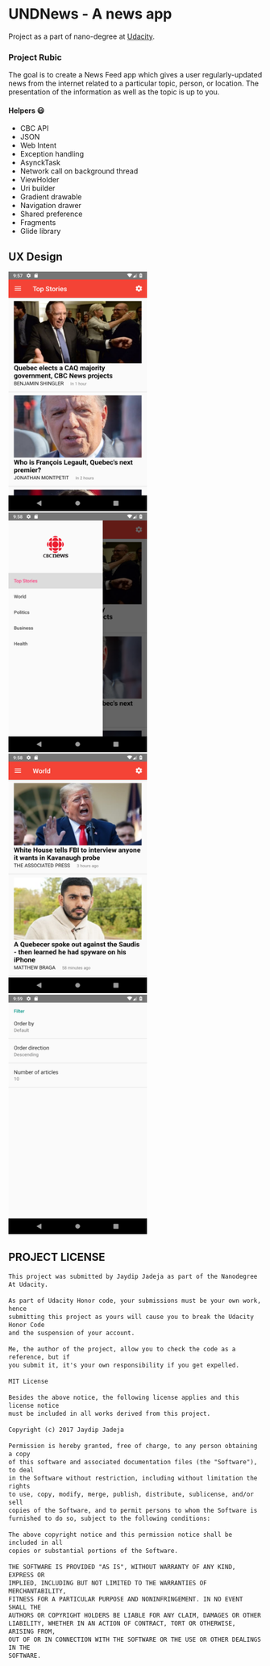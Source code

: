 # UNDNews - A news app

Project as a part of nano-degree at [Udacity](https://www.udacity.com).

### Project Rubic

The goal is to create a News Feed app which gives a user regularly-updated news from the internet related to a particular topic, person, or location. The presentation of the information as well as the topic is up to you.

#### Helpers :smiley:

- CBC API
- JSON
- Web Intent
- Exception handling
- AsynckTask
- Network call on background thread
- ViewHolder
- Uri builder
- Gradient drawable
- Navigation drawer
- Shared preference
- Fragments
- Glide library

## UX Design

<img src="https://raw.githubusercontent.com/jaydipjadeja/NewsApp/master/UXDesign/UX1.png" width="275" height="475"> <img src="https://raw.githubusercontent.com/jaydipjadeja/NewsApp/master/UXDesign/UX2.png" width="275" height="475"> <img src="https://raw.githubusercontent.com/jaydipjadeja/NewsApp/master/UXDesign/UX3.png" width="275" height="475"> <img src="https://raw.githubusercontent.com/jaydipjadeja/NewsApp/master/UXDesign/UX4.png" width="275" height="475">


## PROJECT LICENSE

```
This project was submitted by Jaydip Jadeja as part of the Nanodegree At Udacity.

As part of Udacity Honor code, your submissions must be your own work, hence
submitting this project as yours will cause you to break the Udacity Honor Code
and the suspension of your account.

Me, the author of the project, allow you to check the code as a reference, but if
you submit it, it's your own responsibility if you get expelled.

MIT License

Besides the above notice, the following license applies and this license notice
must be included in all works derived from this project.

Copyright (c) 2017 Jaydip Jadeja

Permission is hereby granted, free of charge, to any person obtaining a copy
of this software and associated documentation files (the "Software"), to deal
in the Software without restriction, including without limitation the rights
to use, copy, modify, merge, publish, distribute, sublicense, and/or sell
copies of the Software, and to permit persons to whom the Software is
furnished to do so, subject to the following conditions:

The above copyright notice and this permission notice shall be included in all
copies or substantial portions of the Software.

THE SOFTWARE IS PROVIDED "AS IS", WITHOUT WARRANTY OF ANY KIND, EXPRESS OR
IMPLIED, INCLUDING BUT NOT LIMITED TO THE WARRANTIES OF MERCHANTABILITY,
FITNESS FOR A PARTICULAR PURPOSE AND NONINFRINGEMENT. IN NO EVENT SHALL THE
AUTHORS OR COPYRIGHT HOLDERS BE LIABLE FOR ANY CLAIM, DAMAGES OR OTHER
LIABILITY, WHETHER IN AN ACTION OF CONTRACT, TORT OR OTHERWISE, ARISING FROM,
OUT OF OR IN CONNECTION WITH THE SOFTWARE OR THE USE OR OTHER DEALINGS IN THE
SOFTWARE.
```